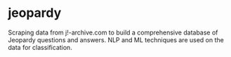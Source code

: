 # jeopardy
Scraping data from j!-archive.com to build a comprehensive database of Jeopardy questions and answers. NLP and ML techniques are used on the data for classification.

